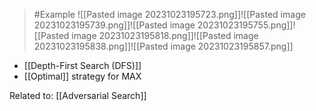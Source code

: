>	#Example 
>	![[Pasted image 20231023195723.png]]![[Pasted image 20231023195739.png]]![[Pasted image 20231023195755.png]]![[Pasted image 20231023195818.png]]![[Pasted image 20231023195838.png]]![[Pasted image 20231023195857.png]]
- [[Depth-First Search (DFS)]]
- [[Optimal]] strategy for MAX

Related to: [[Adversarial Search]]
